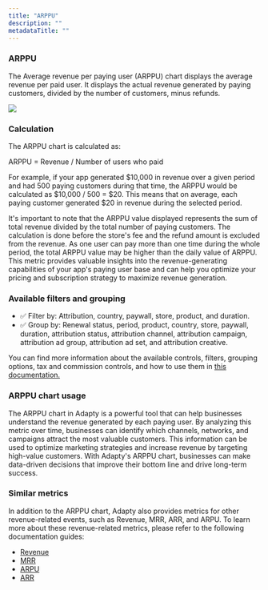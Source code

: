 ```yaml
---
title: "ARPPU"
description: ""
metadataTitle: ""
---
```


### ARPPU

The Average revenue per paying user (ARPPU) chart displays the average revenue per paid user. It displays the actual revenue generated by paying customers, divided by the number of customers, minus refunds.


<div style={{ textAlign: 'center' }}>
  <img 
    src="https://files.readme.io/55cb433-small-CleanShot_2023-05-09_at_14.10.022x.png" 
    style={{ width: '700px', border: '1px solid grey' }}
  />
</div>





### Calculation

The ARPPU chart is calculated as:

ARPPU = Revenue / Number of users who paid

For example, if your app generated $10,000 in revenue over a given period and had 500 paying customers during that time, the ARPPU would be calculated as $10,000 / 500 = $20. This means that on average, each paying customer generated $20 in revenue during the selected period.

 It's important to note that the ARPPU value displayed represents the sum of total revenue divided by the total number of paying customers. The calculation is done before the store's fee and the refund amount is excluded from the revenue. As one user can pay more than one time during the whole period, the total ARPPU value may be higher than the daily value of ARPPU. This metric provides valuable insights into the revenue-generating capabilities of your app's paying user base and can help you optimize your pricing and subscription strategy to maximize revenue generation.

### Available filters and grouping

- ✅ Filter by: Attribution, country, paywall, store, product, and duration. 
- ✅ Group by: Renewal status, period, product, country, store, paywall, duration, attribution status, attribution channel, attribution campaign, attribution ad group, attribution ad set, and attribution creative. 

You can find more information about the available controls, filters, grouping options, tax and commission controls, and how to use them in [this documentation.](https://docs.adapty.io/docs/controls-filters-grouping-compare-proceeds)

### ARPPU chart usage

The ARPPU chart in Adapty is a powerful tool that can help businesses understand the revenue generated by each paying user. By analyzing this metric over time, businesses can identify which channels, networks, and campaigns attract the most valuable customers. This information can be used to optimize marketing strategies and increase revenue by targeting high-value customers. With Adapty's ARPPU chart, businesses can make data-driven decisions that improve their bottom line and drive long-term success.

### Similar metrics

In addition to the ARPPU chart, Adapty also provides metrics for other revenue-related events, such as Revenue, MRR, ARR, and ARPU. To learn more about these revenue-related metrics, please refer to the following documentation guides:

- [Revenue](https://docs.adapty.io/docs/revenue)
- [MRR](https://docs.adapty.io/docs/mrr)
- [ARPU](https://docs.adapty.io/docs/arpu)
- [ARR](https://docs.adapty.io/docs/arr)